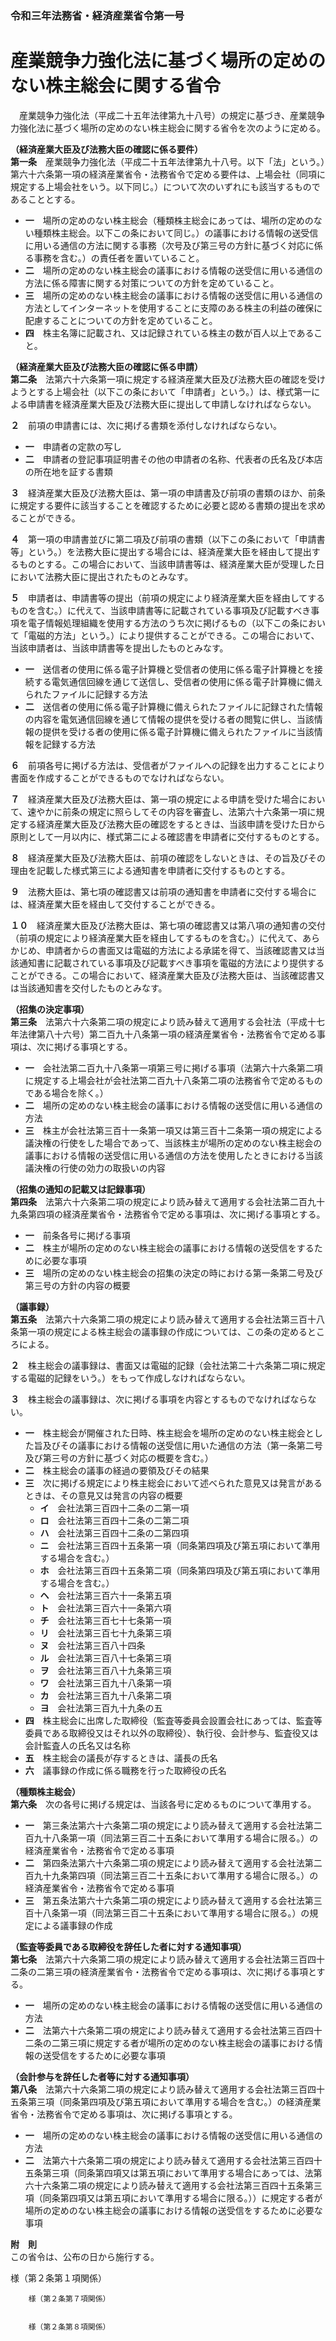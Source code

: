 ### 令和三年法務省・経済産業省令第一号  
# 産業競争力強化法に基づく場所の定めのない株主総会に関する省令  
　産業競争力強化法（平成二十五年法律第九十八号）の規定に基づき、産業競争力強化法に基づく場所の定めのない株主総会に関する省令を次のように定める。  
  
**（経済産業大臣及び法務大臣の確認に係る要件）**  
**第一条**　産業競争力強化法（平成二十五年法律第九十八号。以下「法」という。）第六十六条第一項の経済産業省令・法務省令で定める要件は、上場会社（同項に規定する上場会社をいう。以下同じ。）について次のいずれにも該当するものであることとする。  
* **一**　場所の定めのない株主総会（種類株主総会にあっては、場所の定めのない種類株主総会。以下この条において同じ。）の議事における情報の送受信に用いる通信の方法に関する事務（次号及び第三号の方針に基づく対応に係る事務を含む。）の責任者を置いていること。  
* **二**　場所の定めのない株主総会の議事における情報の送受信に用いる通信の方法に係る障害に関する対策についての方針を定めていること。  
* **三**　場所の定めのない株主総会の議事における情報の送受信に用いる通信の方法としてインターネットを使用することに支障のある株主の利益の確保に配慮することについての方針を定めていること。  
* **四**　株主名簿に記載され、又は記録されている株主の数が百人以上であること。  
  
**（経済産業大臣及び法務大臣の確認に係る申請）**  
**第二条**　法第六十六条第一項に規定する経済産業大臣及び法務大臣の確認を受けようとする上場会社（以下この条において「申請者」という。）は、様式第一による申請書を経済産業大臣及び法務大臣に提出して申請しなければならない。  
  
**２**　前項の申請書には、次に掲げる書類を添付しなければならない。  
* **一**　申請者の定款の写し  
* **二**　申請者の登記事項証明書その他の申請者の名称、代表者の氏名及び本店の所在地を証する書類  
  
**３**　経済産業大臣及び法務大臣は、第一項の申請書及び前項の書類のほか、前条に規定する要件に該当することを確認するために必要と認める書類の提出を求めることができる。  
  
**４**　第一項の申請書並びに第二項及び前項の書類（以下この条において「申請書等」という。）を法務大臣に提出する場合には、経済産業大臣を経由して提出するものとする。この場合において、当該申請書等は、経済産業大臣が受理した日において法務大臣に提出されたものとみなす。  
  
**５**　申請者は、申請書等の提出（前項の規定により経済産業大臣を経由してするものを含む。）に代えて、当該申請書等に記載されている事項及び記載すべき事項を電子情報処理組織を使用する方法のうち次に掲げるもの（以下この条において「電磁的方法」という。）により提供することができる。この場合において、当該申請者は、当該申請書等を提出したものとみなす。  
* **一**　送信者の使用に係る電子計算機と受信者の使用に係る電子計算機とを接続する電気通信回線を通じて送信し、受信者の使用に係る電子計算機に備えられたファイルに記録する方法  
* **二**　送信者の使用に係る電子計算機に備えられたファイルに記録された情報の内容を電気通信回線を通じて情報の提供を受ける者の閲覧に供し、当該情報の提供を受ける者の使用に係る電子計算機に備えられたファイルに当該情報を記録する方法  
  
**６**　前項各号に掲げる方法は、受信者がファイルへの記録を出力することにより書面を作成することができるものでなければならない。  
  
**７**　経済産業大臣及び法務大臣は、第一項の規定による申請を受けた場合において、速やかに前条の規定に照らしてその内容を審査し、法第六十六条第一項に規定する経済産業大臣及び法務大臣の確認をするときは、当該申請を受けた日から原則として一月以内に、様式第二による確認書を申請者に交付するものとする。  
  
**８**　経済産業大臣及び法務大臣は、前項の確認をしないときは、その旨及びその理由を記載した様式第三による通知書を申請者に交付するものとする。  
  
**９**　法務大臣は、第七項の確認書又は前項の通知書を申請者に交付する場合には、経済産業大臣を経由して交付することができる。  
  
**１０**　経済産業大臣及び法務大臣は、第七項の確認書又は第八項の通知書の交付（前項の規定により経済産業大臣を経由してするものを含む。）に代えて、あらかじめ、申請者からの書面又は電磁的方法による承諾を得て、当該確認書又は当該通知書に記載されている事項及び記載すべき事項を電磁的方法により提供することができる。この場合において、経済産業大臣及び法務大臣は、当該確認書又は当該通知書を交付したものとみなす。  
  
**（招集の決定事項）**  
**第三条**　法第六十六条第二項の規定により読み替えて適用する会社法（平成十七年法律第八十六号）第二百九十八条第一項の経済産業省令・法務省令で定める事項は、次に掲げる事項とする。  
* **一**　会社法第二百九十八条第一項第三号に掲げる事項（法第六十六条第二項に規定する上場会社が会社法第二百九十八条第二項の法務省令で定めるものである場合を除く。）  
* **二**　場所の定めのない株主総会の議事における情報の送受信に用いる通信の方法  
* **三**　株主が会社法第三百十一条第一項又は第三百十二条第一項の規定による議決権の行使をした場合であって、当該株主が場所の定めのない株主総会の議事における情報の送受信に用いる通信の方法を使用したときにおける当該議決権の行使の効力の取扱いの内容  
  
**（招集の通知の記載又は記録事項）**  
**第四条**　法第六十六条第二項の規定により読み替えて適用する会社法第二百九十九条第四項の経済産業省令・法務省令で定める事項は、次に掲げる事項とする。  
* **一**　前条各号に掲げる事項  
* **二**　株主が場所の定めのない株主総会の議事における情報の送受信をするために必要な事項  
* **三**　場所の定めのない株主総会の招集の決定の時における第一条第二号及び第三号の方針の内容の概要  
  
**（議事録）**  
**第五条**　法第六十六条第二項の規定により読み替えて適用する会社法第三百十八条第一項の規定による株主総会の議事録の作成については、この条の定めるところによる。  
  
**２**　株主総会の議事録は、書面又は電磁的記録（会社法第二十六条第二項に規定する電磁的記録をいう。）をもって作成しなければならない。  
  
**３**　株主総会の議事録は、次に掲げる事項を内容とするものでなければならない。  
* **一**　株主総会が開催された日時、株主総会を場所の定めのない株主総会とした旨及びその議事における情報の送受信に用いた通信の方法（第一条第二号及び第三号の方針に基づく対応の概要を含む。）  
* **二**　株主総会の議事の経過の要領及びその結果  
* **三**　次に掲げる規定により株主総会において述べられた意見又は発言があるときは、その意見又は発言の内容の概要  
	* **イ**　会社法第三百四十二条の二第一項  
	* **ロ**　会社法第三百四十二条の二第二項  
	* **ハ**　会社法第三百四十二条の二第四項  
	* **ニ**　会社法第三百四十五条第一項（同条第四項及び第五項において準用する場合を含む。）  
	* **ホ**　会社法第三百四十五条第二項（同条第四項及び第五項において準用する場合を含む。）  
	* **ヘ**　会社法第三百六十一条第五項  
	* **ト**　会社法第三百六十一条第六項  
	* **チ**　会社法第三百七十七条第一項  
	* **リ**　会社法第三百七十九条第三項  
	* **ヌ**　会社法第三百八十四条  
	* **ル**　会社法第三百八十七条第三項  
	* **ヲ**　会社法第三百八十九条第三項  
	* **ワ**　会社法第三百九十八条第一項  
	* **カ**　会社法第三百九十八条第二項  
	* **ヨ**　会社法第三百九十九条の五  
* **四**　株主総会に出席した取締役（監査等委員会設置会社にあっては、監査等委員である取締役又はそれ以外の取締役）、執行役、会計参与、監査役又は会計監査人の氏名又は名称  
* **五**　株主総会の議長が存するときは、議長の氏名  
* **六**　議事録の作成に係る職務を行った取締役の氏名  
  
**（種類株主総会）**  
**第六条**　次の各号に掲げる規定は、当該各号に定めるものについて準用する。  
* **一**　第三条法第六十六条第二項の規定により読み替えて適用する会社法第二百九十八条第一項（同法第三百二十五条において準用する場合に限る。）の経済産業省令・法務省令で定める事項  
* **二**　第四条法第六十六条第二項の規定により読み替えて適用する会社法第二百九十九条第四項（同法第三百二十五条において準用する場合に限る。）の経済産業省令・法務省令で定める事項  
* **三**　第五条法第六十六条第二項の規定により読み替えて適用する会社法第三百十八条第一項（同法第三百二十五条において準用する場合に限る。）の規定による議事録の作成  
  
**（監査等委員である取締役を辞任した者に対する通知事項）**  
**第七条**　法第六十六条第二項の規定により読み替えて適用する会社法第三百四十二条の二第三項の経済産業省令・法務省令で定める事項は、次に掲げる事項とする。  
* **一**　場所の定めのない株主総会の議事における情報の送受信に用いる通信の方法  
* **二**　法第六十六条第二項の規定により読み替えて適用する会社法第三百四十二条の二第三項に規定する者が場所の定めのない株主総会の議事における情報の送受信をするために必要な事項  
  
**（会計参与を辞任した者等に対する通知事項）**  
**第八条**　法第六十六条第二項の規定により読み替えて適用する会社法第三百四十五条第三項（同条第四項及び第五項において準用する場合を含む。）の経済産業省令・法務省令で定める事項は、次に掲げる事項とする。  
* **一**　場所の定めのない株主総会の議事における情報の送受信に用いる通信の方法  
* **二**　法第六十六条第二項の規定により読み替えて適用する会社法第三百四十五条第三項（同条第四項又は第五項において準用する場合にあっては、法第六十六条第二項の規定により読み替えて適用する会社法第三百四十五条第三項（同条第四項又は第五項において準用する場合に限る。））に規定する者が場所の定めのない株主総会の議事における情報の送受信をするために必要な事項  
  
**附　則**  
この省令は、公布の日から施行する。  
  
様（第２条第１項関係）  

          
        様（第２条第７項関係）  

          
        様（第２条第８項関係）  

          
        